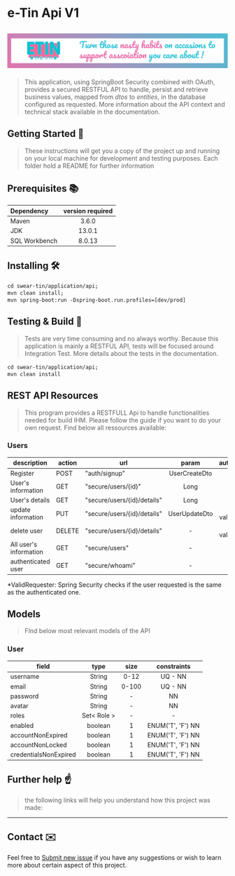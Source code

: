 # e-Tin Api V1

## ![eTin wiki banner](../../docs/src/img/banner.png)

> This application, using SpringBoot Security combined with OAuth, provides a secured RESTFUL API to handle, persist and retrieve business values, mapped from *dtos* to *entities*, in the database configured as requested. More information about the API context and technical stack available in the documentation.

## Getting Started 💪

> These instructions will get you a copy of the project up and running on your local machine for development and testing purposes.
> Each folder hold a README for further information

## Prerequisites 📚

| Dependency | version required |
|:-----------|:----------:|
| Maven | 3.6.0 |
| JDK | 13.0.1 |
| SQL Workbench | 8.0.13 |

## Installing 🛠

```shell
cd swear-tin/application/api;
mvn clean install;
mvn spring-boot:run -Dspring-boot.run.profiles=[dev/prod]
```

## Testing & Build 🧪

>Tests are very time consuming and no always worthy. Because this application is mainly a RESTFUL API, tests will be focused around Integration Test. More details about the tests in the documentation.

```shell
cd swear-tin/application/api;
mvn clean install
```

## REST API Resources

> This program provides a RESTFULL Api to handle functionalities needed for build IHM.
> Please follow the guide if you want to do your own request.
> Find below all ressources available:

### Users

description | action | url | param | authentication |
|--------|--------|-----|:-----:|:--------------:|
| Register | POST | "auth/signup" | UserCreateDto | - |
| User's information | GET | "secure/users/{id}" | Long | USER |
| User's details | GET | "secure/users/{id}/details" | Long | USER |
| update information | PUT | "secure/users/{id}/details" | UserUpdateDto | USER + validRequester |
| delete user | DELETE | "secure/users/{id}/details" | - | USER + validRequester |
| All user's information | GET | "secure/users" | - | USER |
| authenticated user | GET | "secure/whoami" | - | USER |

*ValidRequester: Spring Security checks if the user requested is the same as the authenticated one.

## Models

> FInd below most relevant models of the API

### User

| field | type | size | constraints |
|-------|:----:|:----:|:------------:|
| username | String | 0-12 | UQ - NN |
| email | String | 0-100 | UQ - NN |
| password | String | - | NN |
| avatar | String | - | NN |
| roles | Set< Role > | - | - |
| enabled | boolean | 1 | ENUM('T', 'F') NN |
| accountNonExpired | boolean | 1 | ENUM('T', 'F') NN |
| accountNonLocked | boolean | 1 | ENUM('T', 'F') NN |
| credentialsNonExpired | boolean | 1 | ENUM('T', 'F') NN |

## Further help ☝️

> the following links will help you understand how this project was made:

***

## Contact ✉️

Feel free to [Submit new issue](https://github.com/louiiuol/swear-tin/issues) if you have any suggestions or wish to learn more about certain aspect of this project.
